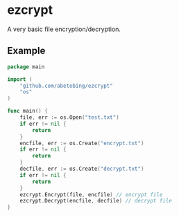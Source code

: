 # ezcrypt

A very basic file encryption/decryption.

## Example

```go
package main

import (
	"github.com/abetobing/ezcrypt"
	"os"
)

func main() {
	file, err := os.Open("test.txt")
	if err != nil {
		return
	}
	encfile, err := os.Create("encrypt.txt")
	if err != nil {
		return
	}
	decfile, err := os.Create("decrypt.txt")
	if err != nil {
		return
	}
	ezcrypt.Encrypt(file, encfile) // encrypt file
	ezcrypt.Decrypt(encfile, decfile) // decrypt file
}

```